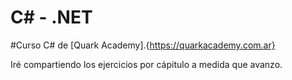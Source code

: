 # C# - .NET

#Curso C# de [Quark Academy].{https://quarkacademy.com.ar}

Iré compartiendo los ejercicios por cápitulo a medida que avanzo. 
